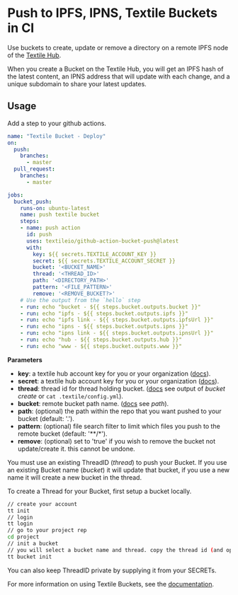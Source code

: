 # Push to IPFS, IPNS, Textile Buckets in CI

Use buckets to create, update or remove a directory on a remote IPFS node of the [Textile Hub](https://docs.textile.io/). 

When you create a Bucket on the Textile Hub, you will get an IPFS hash of the latest content, an IPNS address that will update with each change, and a unique subdomain to share your latest updates. 

## Usage

Add a step to your github actions.

```yml
name: "Textile Bucket - Deploy"
on:
  push:
    branches:
      - master
  pull_request:
    branches:
      - master

jobs:
  bucket_push:
    runs-on: ubuntu-latest
    name: push textile bucket
    steps:
    - name: push action
      id: push
      uses: textileio/github-action-bucket-push@latest
      with:
        key: ${{ secrets.TEXTILE_ACCOUNT_KEY }}
        secret: ${{ secrets.TEXTILE_ACCOUNT_SECRET }}
        bucket: '<BUCKET_NAME>'
        thread: '<THREAD_ID>'
        path: '<DIRECTORY_PATH>'
        pattern: '<FILE_PATTERN>'
        remove: '<REMOVE_BUCKET?>'
    # Use the output from the `hello` step
    - run: echo "bucket - ${{ steps.bucket.outputs.bucket }}"
    - run: echo "ipfs - ${{ steps.bucket.outputs.ipfs }}"
    - run: echo "ipfs link - ${{ steps.bucket.outputs.ipfsUrl }}"
    - run: echo "ipns - ${{ steps.bucket.outputs.ipns }}"
    - run: echo "ipns link - ${{ steps.bucket.outputs.ipnsUrl }}"
    - run: echo "hub - ${{ steps.bucket.outputs.hub }}"
    - run: echo "www - ${{ steps.bucket.outputs.www }}"
```

**Parameters**

- **key**: a textile hub account key for you or your organization ([docs](https://docs.textile.io/hub/app-apis/)).
- **secret**: a textile hub account key for you or your organization ([docs](https://docs.textile.io/hub/app-apis/)).
- **thread**: thread id for thread holding bucket. ([docs](https://docs.textile.io/hub/cli/tt_bucket_push/) see output of _bucket create_ or `cat .textile/config.yml`).
- **bucket**: remote bucket path name. ([docs](https://docs.textile.io/hub/cli/tt_bucket_push/) see _path_).
- **path**: (optional) the path within the repo that you want pushed to your bucket (default: '.').
- **pattern**: (optional) file search filter to limit which files you push to the remote bucket (default: '**/*').
- **remove**: (optional) set to 'true' if you wish to remove the bucket not update/create it. this cannot be undone.

You must use an existing ThreadID (_thread_) to push your Bucket. If you use an existing Bucket name (_bucket_) it will update that bucket, if you use a new name it will create a new bucket in the thread.

To create a Thread for your Bucket, first setup a bucket locally.

```bash
// create your account
tt init
// login
tt login
// go to your project rep
cd project
// init a bucket
// you will select a bucket name and thread. copy the thread id (and optionally the same name) to use as parameters here.
tt bucket init
```

You can also keep ThreadID private by supplying it from your SECRETs.

For more information on using Textile Buckets, see the [documentation](https://docs.textile.io/hub/buckets).

